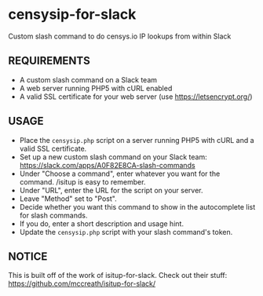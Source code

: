 # censysip-for-slack

Custom slash command to do censys.io IP lookups from within Slack
## REQUIREMENTS

* A custom slash command on a Slack team
* A web server running PHP5 with cURL enabled
* A valid SSL certificate for your web server (use https://letsencrypt.org/)

## USAGE

* Place the `censysip.php` script on a server running PHP5 with cURL and a valid SSL certificate.
* Set up a new custom slash command on your Slack team: https://slack.com/apps/A0F82E8CA-slash-commands
* Under "Choose a command", enter whatever you want for the command. /isitup is easy to remember.
* Under "URL", enter the URL for the script on your server.
* Leave "Method" set to "Post".
* Decide whether you want this command to show in the autocomplete list for slash commands.
* If you do, enter a short description and usage hint.
* Update the `censysip.php` script with your slash command's token.

## NOTICE

This is built off of the work of isitup-for-slack. Check out their stuff:
https://github.com/mccreath/isitup-for-slack/
